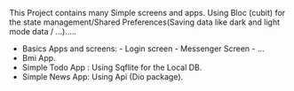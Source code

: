 This Project contains many Simple screens and apps.
Using Bloc (cubit) for the state management/Shared Preferences(Saving data like dark and light mode data / ...).....

* Basics Apps and screens: 
      - Login screen 
      - Messenger Screen
      - ...
* Bmi App.
* Simple Todo App : Using Sqflite for the Local DB.
* Simple News App: Using Api (Dio package).  

